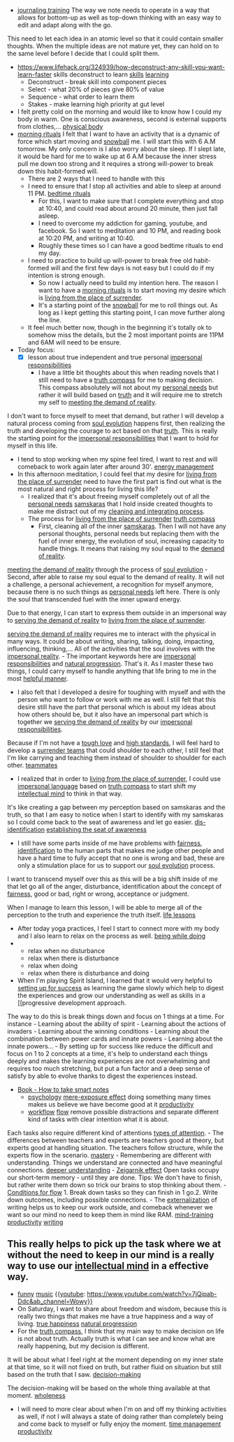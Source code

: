 - [journaling training](<journaling training.md>) The way we note needs to operate in a way that allows for bottom-up as well as top-down thinking with an easy way to edit and adapt along with the go.

This need to let each idea in an atomic level so that it could contain smaller thoughts. When the multiple ideas are not mature yet, they can hold on to the same level before I decide that I could split them.
- https://www.lifehack.org/324939/how-deconstruct-any-skill-you-want-learn-faster skills deconstruct to learn [skills](<skills.md>) [learning](<learning.md>)
    - Deconstruct - break skill into component pieces
    - Select - what 20% of pieces give 80% of value
    - Sequence - what order to learn them
    - Stakes - make learning high priority at gut level
- I felt pretty cold on the morning and would like to know how I could my body in warm. One is conscious awareness, second is external supports from clothes,... [physical body](<physical body.md>)
- [morning rituals](<morning rituals.md>) I felt that I want to have an activity that is a dynamic of force which start moving and [snowball](<snowball.md>) me. I will start this with 6 A.M tomorrow. My only concern is I also worry about the sleep. If I slept late, it would be hard for me to wake up at 6 A.M because the inner stress pull me down too strong and it requires a strong will-power to break down this habit-formed will.
    - There are 2 ways that I need to handle with this
    - I need to ensure that I stop all activities and able to sleep at around 11 PM. [bedtime rituals](<bedtime rituals.md>)
        - For this, I want to make sure that I complete everything and stop at 10:40, and could read about around 20 minute, then just fall asleep.
        - I need to overcome my addiction for gaming, youtube, and facebook. So I want to meditation and 10 PM, and reading book at 10:20 PM, and writing at 10:40.
        - Roughly these times so I can have a good bedtime rituals to end my day.
    - I need to practice to build up will-power to break free old habit-formed will and the first few days is not easy but I could do if my intention is strong enough.
        - So now I actually need to build my intention here. The reason I want to have a [morning rituals](<morning rituals.md>) is to start moving my desire which is [living from the place of surrender](<living from the place of surrender.md>).
        - It's a starting point of the [snowball](<snowball.md>) for me to roll things out. As long as I kept getting this starting point, I can move further along the line.
    - It feel much better now, though in the beginning it's totally ok to somehow miss the details, but the 2 most important points are 11PM and 6AM will need to be ensure.
- Today focus:
    - [x] lesson about true independent and true personal [impersonal responsibilities](<impersonal responsibilities.md>)
        - I have a little bit thoughts about this when reading novels that I still need to have a [truth compass](<truth compass.md>) for me to making decision. This compass absolutely will not about my [personal needs](<personal needs.md>) but rather it will build based on [truth](<truth.md>) and it will require me to stretch my self to [meeting the demand of reality](<meeting the demand of reality.md>). 

I don't want to force myself to meet that demand, but rather I will develop a natural process coming from [soul evolution](<soul evolution.md>) happens first, then realizing the truth and developing the courage to act based on that [truth](<truth.md>). This is really the starting point for the [impersonal responsibilities](<impersonal responsibilities.md>) that I want to hold for myself in this life.
- I tend to stop working when my spine feel tired, I want to rest and will comeback to work again later after around 30'. [energy management](<energy management.md>)
- In this afternoon meditation, I could feel that my desire for [living from the place of surrender](<living from the place of surrender.md>) need to have the first part is find out what is the most natural and right process for living this life?
    - I realized that it's about freeing myself completely out of all the [personal needs](<personal needs.md>) [samskaras](<samskaras.md>) that I hold inside created thoughts to make me distract out of my [cleaning and integrating process](<cleaning and integrating process.md>). 
    - The process for [living from the place of surrender](<living from the place of surrender.md>) [truth compass](<truth compass.md>)
        - First, cleaning all of the inner [samskaras](<samskaras.md>). Then I will not have any personal thoughts, personal needs but replacing them with the fuel of inner energy, the evolution of soul, increasing capacity to handle things. It means that raising my soul equal to the [demand of reality](<demand of reality.md>). 

[meeting the demand of reality](<meeting the demand of reality.md>) through the process of [soul evolution](<soul evolution.md>)
        - Second, after able to raise my soul equal to the demand of reality. It will not a challenge, a personal achievement, a recognition for myself anymore, because there is no such things as [personal needs](<personal needs.md>) left here. There is only the soul that transcended fuel with the inner upward energy.

Due to that energy, I can start to express them outside in an impersonal way to [serving the demand of reality](<serving the demand of reality.md>) to [living from the place of surrender](<living from the place of surrender.md>).

[serving the demand of reality](<serving the demand of reality.md>) requires me to interact with the physical in many ways. It could be about writing, sharing, talking, doing, impacting, influencing, thinking,... All of the activities that the soul involves with the [impersonal reality](<impersonal reality.md>).
        - The important keywords here are [impersonal responsibilities](<impersonal responsibilities.md>) and [natural progression](<natural progression.md>). That's it. As I master these two things, I could carry myself to handle anything that life bring to me in the most [helpful manner](<helpful manner.md>).
- I also felt that I developed a desire for toughing with myself and with the person who want to follow or work with me as well. I still felt that this desire still have the part that personal which is about my ideas about how others should  be, but it also have an impersonal part which is together we [serving the demand of reality](<serving the demand of reality.md>) by our [impersonal responsibilities](<impersonal responsibilities.md>). 

Because if I'm not have a [tough love](<tough love.md>) and [high standards](<high standards.md>), I will feel hard to develop a [surrender teams](<surrender teams.md>) that could shoulder to each other, I still feel that I'm like carrying and teaching them instead of shoulder to shoulder for each other. [teammates](<teammates.md>)
- I realized that in order to [living from the place of surrender](<living from the place of surrender.md>), I could use [impersonal language](<impersonal language.md>) based on [truth compass](<truth compass.md>) to start shift my [intellectual mind](<intellectual mind.md>) to think in that way. 

It's like creating a gap between my perception based on samskaras and the truth, so that I am easy to notice when I start to identify with my samskaras so I could come back to the seat of awareness and let go easier. [dis-identification](<dis-identification.md>) [establishing the seat of awareness](<establishing the seat of awareness.md>)
- I still have some parts inside of me have problems with [fairness](<fairness.md>), [identification](<identification.md>) to the human parts that makes me judge other people and have a hard time to fully accept that no one is wrong and bad, these are only a stimulation place for us to support our [soul evolution](<soul evolution.md>) process.

I want to transcend myself over this as this will be a big shift inside of me that let go all of the anger, disturbance, identification about the concept of [fairness](<fairness.md>), good or bad, right or wrong, acceptance or judgment. 

When I manage to learn this lesson, I will be able to merge all of the perception to the truth and experience the truth itself. [life lessons](<life lessons.md>)
- After today yoga practices, I feel I start to connect more with my body and I also learn to relax on the process as well. [being while doing](<being while doing.md>)
- 
    - relax when no disturbance
    - relax when there is disturbance
    - relax when doing
    - relax when there is disturbance and doing
- When I'm playing Spirit Island, I learned that it would very helpful to [setting up for success](<setting up for success.md>) as learning the game slowly which help to digest the experiences and grow our understanding as well as skills in a [[progressive development approach. 

The way to do this is break things down and focus on 1 things at a time. For instance
    - Learning about the ability of spirit
    - Learning about the actions of invaders
    - Learning about the winning conditions
    - Learning about the combination between power cards and innate powers
    - Learning about the innate powers...
    - By setting up for success like reduce the difficult and focus on 1 to 2 concepts at a time, it's help to understand each things deeply and makes the learning experiences are not overwhelming and requires too much stretching, but put a fun factor and a deep sense of satisfy by able to evolve thanks to digest the experiences instead. 
- [Book - How to take smart notes](<Book - How to take smart notes.md>)
    - [psychology](<psychology.md>) [mere-exposure effect](<mere-exposure effect.md>) doing something many times makes us believe we have become good at it [productivity](<productivity.md>)
    - [workflow](<workflow.md>) [flow](<flow.md>) remove possible distractions and separate different kind of tasks with clear intention what it is about.

Each tasks also require different kind of attentions [types of attention](<types of attention.md>). 
    - The differences between teachers and experts are teachers good at theory, but experts good at handling situation. The teachers follow structure, while the experts flow in the scenario. [mastery](<mastery.md>) 
    - Remembering are different with understanding. Things we understand are connected and have meaningful connections. [deeper understanding](<deeper understanding.md>)
    - [Zeigarnik effect](<Zeigarnik effect.md>) Open tasks occupy our short-term memory - until they are done. Tips: We don't have to finish, but rather write them down so trick our brains to stop thinking about them.
    - [Conditions for flow](<Conditions for flow.md>) 1. Break down tasks so they can finish in 1 go.2. Write down outcomes, including possible connections.
    - The [externalization](<externalization.md>) of writing helps us to keep our work outside, and comeback whenever we want so our mind no need to keep them in mind like RAM. [mind-training](<mind-training.md>) [productivity](<productivity.md>) [writing](<writing.md>)

This really helps to pick up the task where we at without the need to keep in our mind is a really way to use our [intellectual mind](<intellectual mind.md>) in a effective way.
- 
- [funny](<funny.md>) [music](<music.md>) {{[youtube](<youtube.md>): https://www.youtube.com/watch?v=7jQipab-Ddc&ab_channel=Wowy}}
- On Saturday, I want to share about freedom and wisdom, because this is really two things that makes me have a true happiness and a way of living. [true happiness](<true happiness.md>) [natural progression](<natural progression.md>)
- For the [truth compass](<truth compass.md>), I think that my main way to make decision on life is not about truth. Actually truth is what I can see and know what are really happening, but my decision is different. 

It will be about what I feel right at the moment depending on my inner state at that time, so it will not fixed on truth, but rather fluid on situation but still based on the truth that I saw. [decision-making](<decision-making.md>) 

The decision-making will be based on the whole thing available at that moment. [wholeness](<wholeness.md>) 
- I will need to more clear about when I'm on and off my thinking activities as well, if not I will always a state of doing rather than completely being and come back to myself or fully enjoy the moment. [time management](<time management.md>) [productivity](<productivity.md>) 
